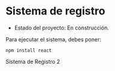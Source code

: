 <h1> Sistema de registro</h1>

- Estado del proyecto: En construcción.
  
Para ejecutar el sistema, debes poner:

```npm install react```

Sistema de Registro 2
